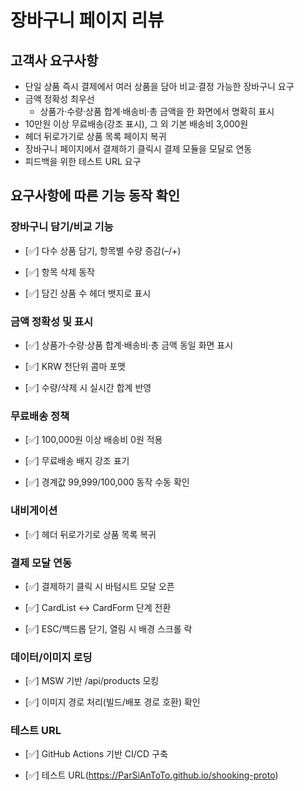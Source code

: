 # 장바구니 페이지 리뷰

## 고객사 요구사항
- 단일 상품 즉시 결제에서 여러 상품을 담아 비교·결정 가능한 장바구니 요구
- 금액 정확성 최우선
    - 상품가·수량·상품 합계·배송비·총 금액을 한 화면에서 명확히 표시
- 10만원 이상 무료배송(강조 표시), 그 외 기본 배송비 3,000원
- 헤더 뒤로가기로 상품 목록 페이지 복귀
- 장바구니 페이지에서 결제하기 클릭시 결제 모듈을 모달로 연동
- 피드백을 위한 테스트 URL 요구

## 요구사항에 따른 기능 동작 확인

### 장바구니 담기/비교 기능

- [✅] 다수 상품 담기, 항목별 수량 증감(–/+)

- [✅] 항목 삭제 동작

- [✅] 담긴 상품 수 헤더 뱃지로 표시

### 금액 정확성 및 표시

- [✅] 상품가·수량·상품 합계·배송비·총 금액 동일 화면 표시

- [✅] KRW 천단위 콤마 포맷

- [✅] 수량/삭제 시 실시간 합계 반영

### 무료배송 정책

- [✅] 100,000원 이상 배송비 0원 적용

- [✅] 무료배송 배지 강조 표기

- [✅] 경계값 99,999/100,000 동작 수동 확인

### 내비게이션

- [✅] 헤더 뒤로가기로 상품 목록 복귀

### 결제 모달 연동

- [✅] 결제하기 클릭 시 바텀시트 모달 오픈

- [✅] CardList ↔ CardForm 단계 전환

- [✅] ESC/백드롭 닫기, 열림 시 배경 스크롤 락


### 데이터/이미지 로딩

- [✅] MSW 기반 /api/products 모킹

- [✅] 이미지 경로 처리(빌드/배포 경로 호환) 확인

### 테스트 URL

- [✅] GitHub Actions 기반 CI/CD 구축

- [✅] 테스트 URL(https://ParSiAnToTo.github.io/shooking-proto)